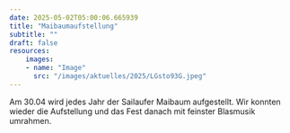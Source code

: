 ```yaml
---
date: 2025-05-02T05:00:06.665939
title: "Maibaumaufstellung"
subtitle: ""
draft: false
resources:
    images:
    - name: "Image"
      src: "/images/aktuelles/2025/LGsto93G.jpeg"
---
```


Am 30.04 wird jedes Jahr der Sailaufer Maibaum aufgestellt. Wir konnten wieder die Aufstellung und das Fest danach mit feinster Blasmusik umrahmen.
